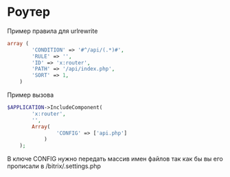 # Роутер

Пример правила для urlrewrite
```php
array (
        'CONDITION' => '#^/api/(.*)#',
        'RULE' => '',
        'ID' => 'x:router',
        'PATH' => '/api/index.php',
        'SORT' => 1,
    )
```

Пример вызова
```php
$APPLICATION->IncludeComponent(
        'x:router',
        '',
        Array(
                'CONFIG' => ['api.php']
            )
    );
```

В ключе CONFIG нужно передать массив имен файлов так как бы вы его прописали в /bitrix/.settings.php